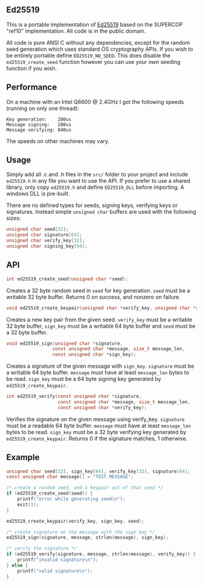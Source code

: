 Ed25519
-------

This is a portable implementation of [Ed25519](http://ed25519.cr.yp.to/) based
on the SUPERCOP "ref10" implementation. All code is in the public domain.

All code is pure ANSI C without any dependencies, except for the random seed
generation which uses standard OS cryptography APIs. If you wish to be
entirely portable define `ED25519_NO_SEED`. This does disable the
`ed25519_create_seed` function however you can use your own seeding function
if you wish.


Performance
-----------

On a machine with an Intel Q6600 @ 2.4GHz I got the following speeds (running on only one thread):

    Key generation:    280us
    Message signing:   280us
    Message verifying: 840us

The speeds on other machines may vary.


Usage
-----

Simply add all .c and .h files in the `src/` folder to your project and
include `ed25519.h` in any file you want to use the API. If you prefer to use
a shared library, only copy `ed25519.h` and define `ED25519_DLL` before
importing. A windows DLL is pre-built.

There are no defined types for seeds, signing keys, verifying keys or
signatures. Instead simple `unsigned char` buffers are used with the following
sizes:

```c
unsigned char seed[32];
unsigned char signature[64];
unsigned char verify_key[32];
unsigned char signing_key[64];
```

API
---

```c
int ed25519_create_seed(unsigned char *seed);
```
Creates a 32 byte random seed in `seed` for key generation. `seed` must be a
writable 32 byte buffer. Returns 0 on success, and nonzero on failure.

```c
void ed25519_create_keypair(unsigned char *verify_key, unsigned char *sign_key, const unsigned char *seed);
```

Creates a new key pair from the given seed. `verify_key` must be a writable 32
byte buffer, `sign_key` must be a writable 64 byte buffer and `seed` must be a 32 byte buffer.

```c
void ed25519_sign(unsigned char *signature,
                 const unsigned char *message, size_t message_len,
                 const unsigned char *sign_key);
```

Creates a signature of the given message with `sign_key`. `signature` must be
a writable 64 byte buffer. `message` must have at least `message_len` bytes to
be read. `sign_key` must be a 64 byte signing key generated by
`ed25519_create_keypair`.

```c
int ed25519_verify(const unsigned char *signature,
                   const unsigned char *message, size_t message_len,
                   const unsigned char *verify_key);
```

Verifies the signature on the given message using verify_key. `signature` must be
a readable 64 byte buffer. `message` must have at least `message_len` bytes to
be read. `sign_key` must be a 32 byte verifying key generated by
`ed25519_create_keypair`. Returns 0 if the signature matches, 1 otherwise.

Example
-------
```c
unsigned char seed[32], sign_key[64], verify_key[32], signature[64];
const unsigned char message[] = "TEST MESSAGE";

/* create a random seed, and a keypair out of that seed */
if (ed25519_create_seed(seed)) {
    printf("error while generating seed\n");
    exit(1);
}

ed25519_create_keypair(verify_key, sign_key, seed);

/* create signature on the message with the sign key */
ed25519_sign(signature, message, strlen(message), sign_key);

/* verify the signature */
if (ed25519_verify(signature, message, strlen(message), verify_key)) {
    printf("invalid signature\n");
} else {
    printf("valid signature\n");
}
```
